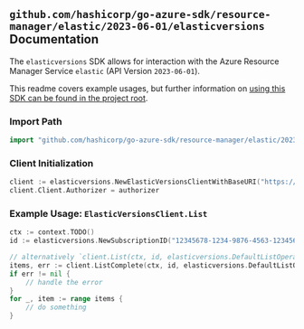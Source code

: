 
## `github.com/hashicorp/go-azure-sdk/resource-manager/elastic/2023-06-01/elasticversions` Documentation

The `elasticversions` SDK allows for interaction with the Azure Resource Manager Service `elastic` (API Version `2023-06-01`).

This readme covers example usages, but further information on [using this SDK can be found in the project root](https://github.com/hashicorp/go-azure-sdk/tree/main/docs).

### Import Path

```go
import "github.com/hashicorp/go-azure-sdk/resource-manager/elastic/2023-06-01/elasticversions"
```


### Client Initialization

```go
client := elasticversions.NewElasticVersionsClientWithBaseURI("https://management.azure.com")
client.Client.Authorizer = authorizer
```


### Example Usage: `ElasticVersionsClient.List`

```go
ctx := context.TODO()
id := elasticversions.NewSubscriptionID("12345678-1234-9876-4563-123456789012")

// alternatively `client.List(ctx, id, elasticversions.DefaultListOperationOptions())` can be used to do batched pagination
items, err := client.ListComplete(ctx, id, elasticversions.DefaultListOperationOptions())
if err != nil {
	// handle the error
}
for _, item := range items {
	// do something
}
```
